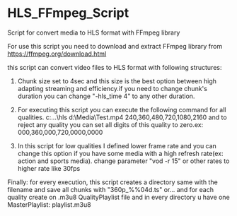 # HLS_FFmpeg_Script
Script for convert media to HLS format with FFmpeg library

For use this script you need to download and extract FFmpeg library from https://ffmpeg.org/download.html

this script can convert video files to HLS format with following structures:
1. Chunk size set to 4sec and this size is the best option between high adapting streaming and efficiency.if you need to change chunk's duration you can change "-hls_time 4" to any other duration.

2. For executing this script you can execute the following command for all qualities.
c:\...\hls d:\Media\Test.mp4 240,360,480,720,1080,2160
and to reject any quality you can set all digits of this quality to zero.ex: 000,360,000,720,0000,0000

3. In this script for low qualities I defined lower frame rate and you can change this option if you have some media with a high refresh rate(ex: action and sports media). change parameter "vod -r 15" or other rates to higher rate like 30fps

Finally: for every execution, this script creates a directory same with the filename and save all chunks with "360p_%%04d.ts" or... and for each quality create on .m3u8 QualityPlaylist file and in every directory u have one MasterPlaylist: playlist.m3u8
